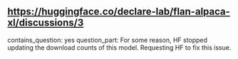 ## https://huggingface.co/declare-lab/flan-alpaca-xl/discussions/3

contains_question: yes
question_part: For some reason, HF stopped updating the download counts of this model. Requesting HF to fix this issue.